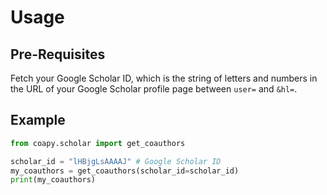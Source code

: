 # Usage

## Pre-Requisites

Fetch your Google Scholar ID, which is the string of letters and numbers in the URL of your Google Scholar profile page between `user=` and `&hl=`.

## Example

```python
from coapy.scholar import get_coauthors

scholar_id = "lHBjgLsAAAAJ" # Google Scholar ID
my_coauthors = get_coauthors(scholar_id=scholar_id)
print(my_coauthors)
```

